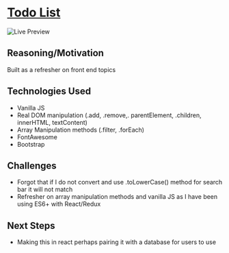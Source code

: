 # [Todo List](https://garrettyoung510.github.io/TodoList/)

![Live Preview](https://media.giphy.com/media/L4BfL28rO61b5F5VWO/giphy.gif)

## Reasoning/Motivation

Built as a refresher on front end topics

## Technologies Used
* Vanilla JS 
* Real DOM manipulation (.add, .remove,. parentElement, .children, innerHTML, textContent)
* Array Manipulation methods (.filter, .forEach)
* FontAwesome 
* Bootstrap 

## Challenges

* Forgot that if I do not convert and use .toLowerCase() method for search bar it will not match
* Refresher on array manipulation methods and vanilla JS as I have been using ES6+ with React/Redux

## Next Steps

* Making this in react perhaps pairing it with a database for users to use
